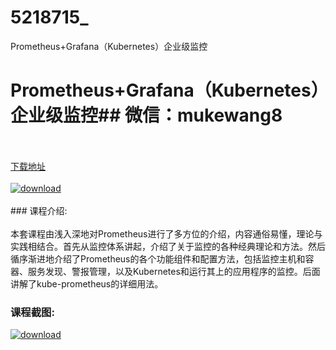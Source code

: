 # 5218715_
Prometheus+Grafana（Kubernetes）企业级监控
# Prometheus+Grafana（Kubernetes）企业级监控## 微信：mukewang8
<br/></br>[下载地址](http://www.36tz.cn/article/5218715 "下载地址")
<br/></br>[![download](http://36tz.cn/muke_img/2021_02_1-96-300x178.png "下载地址")](http://www.36tz.cn/article/5218715 "下载地址")
<br/></br>### 课程介绍:<br/></br>本套课程由浅入深地对Prometheus进行了多方位的介绍，内容通俗易懂，理论与实践相结合。首先从监控体系讲起，介绍了关于监控的各种经典理论和方法。然后循序渐进地介绍了Prometheus的各个功能组件和配置方法，包括监控主机和容器、服务发现、警报管理，以及Kubernetes和运行其上的应用程序的监控。后面讲解了kube-prometheus的详细用法。

### 课程截图:
[![download](http://36tz.cn/muke_img/2021_02_2-102.png "下载地址")](http://www.36tz.cn/article/5218715 "下载地址")

